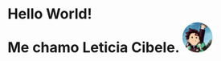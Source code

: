 <h1> 
Hello World!<br>
<span align="center">Me chamo Leticia Cibele.</span>
<img width="60px" src="imagens/fotor-20241027182025.png">
</h1>